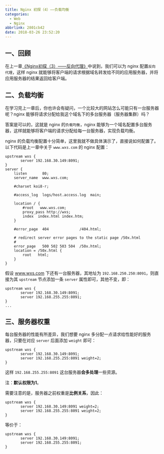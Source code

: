 ```yaml
---
title: Nginx 初探（4）——负载均衡
categories: 
  - Web
  - Nginx
abbrlink: 2801cb42
date: 2018-03-26 23:52:20
---
```


## 一、回顾

在上一章[《Nginx初探（3）——反向代理》](/a2c06ed5.html)中说到，我们可以为 nginx 配置`反向代理`，这样 nginx 就能够将客户端的请求根据域名转发给不同的应用服务器，并将应用服务器的结果返回给客户端。

## 二、负载均衡

在学习完上一章后，你也许会有疑问，一个比较大的网站怎么可能只有一台服务器呢？nginx 能够将请求分配给我这个域名下的多台服务器（服务器集群）吗？

答案是可以的，这就是 nginx 的`负载均衡`，nginx 能够为一个域名配置多台服务器，这样就能够将客户端的请求分配给每一台服务器，实现负载均衡。

nginx 的负载均衡配置十分简单，这里我就不做具体演示了，直接说如何配置了。以下代码是上一章中关于 `www.wxs.com` 的 nginx 配置：

```nginx
upstream wxs {
       server 192.168.30.149:8091;
}
server {
    listen       80;
    server_name  www.wxs.com;

    #charset koi8-r;

    #access_log  logs/host.access.log  main;

    location / {
        #root   www.wxs.com;
        proxy_pass http://wxs;
        index  index.html index.htm;
    }

    #error_page  404              /404.html;

    # redirect server error pages to the static page /50x.html
    #
    error_page   500 502 503 504  /50x.html;
    location = /50x.html {
        root   html;
    }
}
```

假设 www.wxs.com 下还有一台服务器，其地址为 `192.168.250.250:8091`，则直接为其 `upstream` 节点添加一条 `server` 属性即可，其他不变，即：

```nginx
upstream wxs {
       server 192.168.30.149:8091;
       server 192.168.255.255:8091;
}
...
```

## 三、服务器权重

每台服务器的性能有所差异，我们想要 nginx 多分配一点请求给性能好的服务器，只要在对应 `server` 后面添加 `weight` 即可：

```nginx
upstream wxs {
       server 192.168.30.149:8091;
       server 192.168.255.255:8091 weight=2;
}
```

这样 `192.168.255.255:8091` 这台服务器**会多处理**一些资源。

注：**默认权限为1**。

需要注意的是，服务器之前权重是**比例关系**，因此：

```nginx
upstream wxs {
       server 192.168.30.149:8091 weight=2;
       server 192.168.255.255:8091 weight=2;
}
```

等价于：

```nginx
upstream wxs {
       server 192.168.30.149:8091;
       server 192.168.255.255:8091;
}
```
